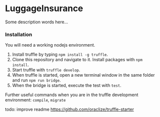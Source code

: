 # LuggageInsurance

Some description words here...

### Installation

You will need a working nodejs environment.

1. Install truffle by typing `npm install -g truffle`.
2. Clone this repository and navigate to it. Install packages with `npm install`.
3. Start truffle with `truffle develop`.
4. When truffle is started, open a new terminal window in the same folder and run `npm run bridge`.
5. When the bridge is started, execute the test with `test`.

Further useful commands when you are in the truffle development environment: `compile`, `migrate`

todo: improve readme
https://github.com/oraclize/truffle-starter
